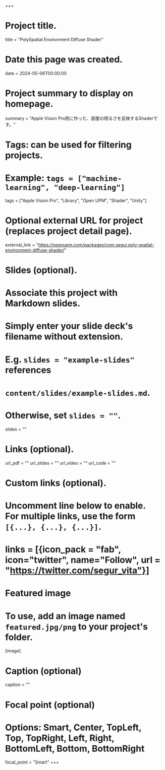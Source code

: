 +++
# Project title.
title = "PolySpatial Environment Diffuse Shader"

# Date this page was created.
date = 2024-05-06T00:00:00

# Project summary to display on homepage.
summary = "Apple Vision Pro用に作った、部屋の明るさを反映するShaderです。"

# Tags: can be used for filtering projects.
# Example: `tags = ["machine-learning", "deep-learning"]`
tags = ["Apple Vision Pro", "Library", "Open UPM", "Shader", "Unity"]

# Optional external URL for project (replaces project detail page).
external_link = "https://openupm.com/packages/com.segur.poly-spatial-environment-diffuse-shader/"

# Slides (optional).
#   Associate this project with Markdown slides.
#   Simply enter your slide deck's filename without extension.
#   E.g. `slides = "example-slides"` references 
#   `content/slides/example-slides.md`.
#   Otherwise, set `slides = ""`.
slides = ""

# Links (optional).
url_pdf = ""
url_slides = ""
url_video = ""
url_code = ""

# Custom links (optional).
#   Uncomment line below to enable. For multiple links, use the form `[{...}, {...}, {...}]`.
# links = [{icon_pack = "fab", icon="twitter", name="Follow", url = "https://twitter.com/segur_vita"}]

# Featured image
# To use, add an image named `featured.jpg/png` to your project's folder. 
[image]
  # Caption (optional)
  caption = ""

  # Focal point (optional)
  # Options: Smart, Center, TopLeft, Top, TopRight, Left, Right, BottomLeft, Bottom, BottomRight
  focal_point = "Smart"
+++

